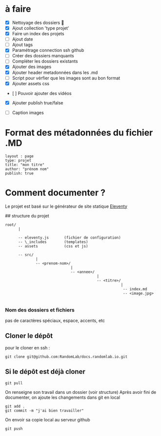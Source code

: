 # à faire

- [x] Nettoyage des dossiers :tada:
- [x] Ajout collection 'type projet'
- [x] Faire un index des projets
- [ ] Ajout date
- [ ] Ajout tags
- [x] Paramétrage connection ssh github
- [ ] Créer des dossiers manquants
- [ ] Compléter les dossiers existants
- [x] Ajouter des images
- [x] Ajouter header metadonnées dans les .md
- [ ] Script pour vérfier que les images sont au bon format
- [x] Ajouter assets css
- [ ] Pouvoir ajouter des vidéos
- [x] Ajouter publish true/false
- [ ] Caption images


# Format des métadonnées du fichier .MD

```
layout : page
type: projet
title: "mon titre"
author: "prénom nom"
publish: true
```

# Comment documenter ?

Le projet est basé sur le générateur de site statique [Eleventy](https://www.11ty.dev/)

## structure du projet

```
root/ 
      |
      
      -- eleventy.js       (fichier de configuration)
      -- \_includes        (templates)
      -- assets            (css et js)
      
      -- src/ 
              |
              -- <prenom-nom>/
                              |
                              -- <annee>/
                                          |
                                          -- <titre>/
                                                     |
                                                      -- index.md
                                                      -- <image.jpg>
                
```

### Nom des dossiers et fichiers

pas de caractères spéciaux, espace, accents, etc

## Cloner le dépôt

pour le cloner en ssh :

```
git clone git@github.com:RandomLab/docs.randomlab.io.git
```

## Si le dépôt est déjà cloner

```
git pull
```

On renseigne son travail dans un dossier (voir structure)
Après avoir fini de documenter, on ajoute les changements dans git en local

```
git add .
git commit -m "j'ai bien travailler"
```

On envoir sa copie local au serveur github

```
git push
```




